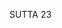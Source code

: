 SUTTA 23

[^275]: Ven. Kumāra Kassapa was an adopted son of King Pasenadi of Kosala, born of a woman who, not knowing she was pregnant, had gone forth as a bhikkhuni after having conceived him. At the time this sutta was delivered he was still a sekha; he attained arahantship using this sutta as his subject of meditation.

[^276]: According to MA, this deity was a non-returner living in the Pure Abodes. He and Kumāra Kassapa had been members of a group of five fellow monks who, in the Dispensation of the previous Buddha Kassapa, had practised meditation together on a mountain-top. It was this same deity who spurred Bāhiya Dāruciriya, another former member of the group, to visit the Buddha (see Ud §1: 10 / 7$ ).

[^277]: The meaning of the deities' imagery will be explained later on in the sutta itself.

[^278]: Kummāsa: The Vinaya and commentaries explain it as something made of yava, barley. Nim had translated the word as bread, but from MN 82.18 it is clear that kummāsa is viscous and spoils overnight. PED defines it as junket; Horner translates as "sour milk."

[^279]: MA: Just as a bar across the entrance to a city prevents people from entering it, so ignorance prevents people from attaining Nibbāna.

[^280]: Dvedhāpatha might also have been rendered "a forked path," an obvious symbol for doubt.

[^281]: MA states that the four feet and head of a tortoise are similar to the five aggregates.

[^282]: MA: the axe and block (asisūna, at MN 22.3 rendered "slaughterhouse") are used for chopping meat. Similarly, beings desiring sensual enjoyments are chopped up by the axe of sensual desires upon the block of sense objects.

[^283]: The symbolism is explicated at MN 54.16.

[^284]: This is an arahant. For the symbolism, see n. 75.

